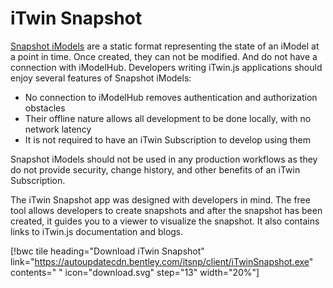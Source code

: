 # iTwin Snapshot

[Snapshot iModels]($docs/learning/backend/accessingimodels.md/#snapshot-imodels) are a static format representing the state of an iModel at a point in time. Once created, they can not be modified. And do not have a connection with iModelHub. Developers writing iTwin.js applications should enjoy several features of Snapshot iModels:

- No connection to iModelHub removes authentication and authorization obstacles
- Their offline nature allows all development to be done locally, with no network latency
- It is not required to have an iTwin Subscription to develop using them

Snapshot iModels should not be used in any production workflows as they do not provide security, change history, and other benefits of an iTwin Subscription.

The iTwin Snapshot app was designed with developers in mind. The free tool allows developers to create snapshots and after the snapshot has been created, it guides you to a viewer to visualize the snapshot. It also contains links to iTwin.js documentation and blogs.

[!bwc tile heading="Download iTwin Snapshot" link="https://autoupdatecdn.bentley.com/itsnp/client/iTwinSnapshot.exe" contents=" " icon="download.svg" step="13" width="20%"]
